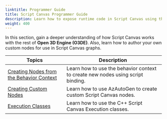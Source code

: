 ```yaml
---
linktitle: Programmer Guide
title: Script Canvas Programmer Guide
description: Learn how to expose runtime code in Script Canvas using the behavior context, and how to create custom nodes.
weight: 400
---
```


In this section, gain a deeper understanding of how Script Canvas works with the rest of **Open 3D Engine (O3DE)**. Also, learn how to author your own custom nodes for use in Script Canvas graphs.

| Topics | Description |
| --- | --- |
| [Creating Nodes from the Behavior Context](behavior-context) | Learn how to use the behavior context to create new nodes using script binding. |
| [Creating Custom Nodes](custom-nodes/) | Learn how to use AzAutoGen to create custom Script Canvas nodes. |
| [Execution Classes](execution) | Learn how to use the C++ Script Canvas Execution classes. |